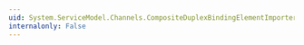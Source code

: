 ```yaml
---
uid: System.ServiceModel.Channels.CompositeDuplexBindingElementImporter
internalonly: False
---
```

